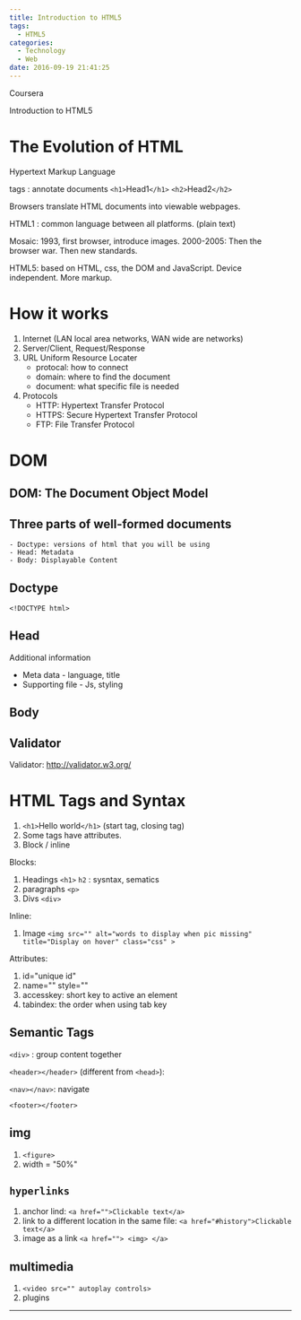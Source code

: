 ```yaml
---
title: Introduction to HTML5
tags:
  - HTML5
categories:
  - Technology
  - Web
date: 2016-09-19 21:41:25
---
```

Coursera

Introduction to HTML5
<!-- more -->

# The Evolution of HTML
Hypertext Markup Language

tags : annotate documents
`<h1>`Head1`</h1>`
`<h2>`Head2`</h2>`

Browsers translate HTML documents into viewable webpages.

HTML1 : common language between all platforms.  (plain text)

Mosaic: 1993, first browser, introduce images.
2000-2005: Then the browser war. Then new standards.

HTML5: based on HTML, css, the DOM and JavaScript. Device independent. More markup. 

# How it works
1. Internet (LAN local area networks, WAN wide are networks)
2. Server/Client, Request/Response
3. URL Uniform Resource Locater
    - protocal: how to connect 
    - domain: where to find the document
    - document: what specific file is needed
4. Protocols
    - HTTP: Hypertext Transfer Protocol
    - HTTPS: Secure Hypertext Transfer Protocol
    - FTP: File Transfer Protocol

# DOM
## DOM: The Document Object Model

## Three parts of well-formed documents
    - Doctype: versions of html that you will be using 
    - Head: Metadata
    - Body: Displayable Content

## Doctype
`<!DOCTYPE html>`

## Head
Additional information
- Meta data - language, title
- Supporting file - Js, styling

## Body

## Validator
Validator: http://validator.w3.org/

# HTML Tags and Syntax
1. `<h1>`Hello world`</h1>` (start tag, closing tag)
2. Some tags have attributes.
3. Block / inline


Blocks:
1. Headings `<h1>` `h2` : sysntax, sematics
2. paragraphs `<p>`
3. Divs `<div>`

Inline:
1. Image `<img src="" alt="words to display when pic missing" title="Display on hover" class="css" >`

Attributes:
1. id="unique id" 
2. name="" style=""
3. accesskey: short key to active an element
4. tabindex: the order when using tab key

## Semantic Tags
`<div>` : group content together

`<header></header>` (different from `<head>`):

`<nav></nav>`: navigate

`<footer></footer>` 

## img
1. `<figure>`
2. width = "50%"

## `hyperlinks`
1. anchor lind: `<a href="">Clickable text</a>`
2. link to a different location in the same file: `<a href="#history">Clickable text</a>`
3. image as a link `<a href=""> <img> </a>`

## multimedia
1. `<video src="" autoplay controls>`
2. plugins
***

